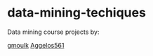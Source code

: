# data-mining-techiques
Data mining course projects by:

[gmoulk](https://github.com/gmoulk)
[Aggelos561](https://github.com/Aggelos561)
